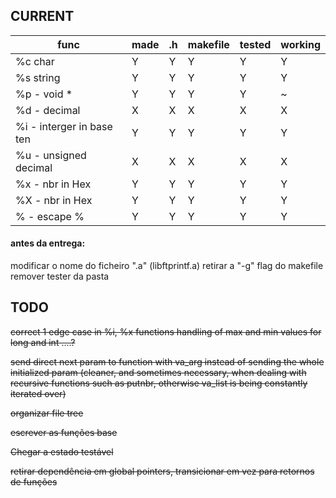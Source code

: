 
## CURRENT


|	func | made | .h | makefile | tested | working |
| --- | --- | --- | --- | --- | --- |
| %c char	| Y | Y | Y | Y | Y |
| %s string	| Y | Y | Y | Y | Y |
| %p - void * | Y | Y | Y | Y | ~ |
| %d - decimal	| X | X | X | X | X |
| %i - interger in base ten	| Y | Y | Y | Y | Y |
| %u - unsigned decimal	| X | X | X | X | X |
| %x - nbr in Hex	| Y | Y | Y | Y | Y |
| %X - nbr in Hex	| Y | Y | Y | Y | Y |
| % - escape %		| Y | Y | Y | Y | Y |

#### antes da entrega: 
modificar o nome do ficheiro ".a"
(libftprintf.a)
retirar a "-g" flag do makefile 
remover tester da pasta


## TODO
~~correct 1 edge case in %i, %x functions handling of max and min values for long and int ....?~~

~~send direct next param to function with va_arg instead of sending the whole initialized param (cleaner, and sometimes necessary, when dealing with recursive functions such as putnbr, otherwise va_list is being constantly iterated over)~~

~~organizar file tree~~

~~escrever as funções base~~

~~Chegar a estado testável~~

~~retirar dependência em global pointers, transicionar em vez para retornos de funções~~
